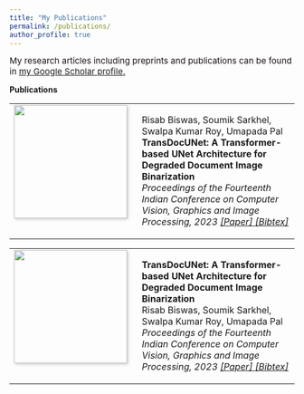 ```yaml
---
title: "My Publications"
permalink: /publications/
author_profile: true
---
```


<span style="font-size: 15px; color: #1B1212;">My research articles including preprints and publications can be found in <a href="https://scholar.google.com/citations?user=xC3keU4AAAAJ&hl=en"> my Google Scholar profile.</a> <br>

<strong>Publications</strong> <br>

<table style="border: none; border-collapse: collapse;">
<tbody>
<tr> 
  <td style="width:200px; height:200px; vertical-align: top; border: none;"> 
    <img style="float: left; margin-right: 10px; box-shadow: 2px 2px 5px rgba(0,0,0,0.2);" src="https://risabbiswas.github.io/images/ICVGIP.png" width="200px" height="200px"> 
  </td>
  <td style="height=200px; vertical-align: top; border: none;"> 
    <p>
      Risab Biswas, Soumik Sarkhel, Swalpa Kumar Roy, Umapada Pal <br> 
      <strong>TransDocUNet: A Transformer-based UNet Architecture for Degraded Document Image Binarization</strong> <br>
      <i> Proceedings of the Fourteenth Indian Conference on Computer Vision, Graphics and Image Processing, 2023 
      <a href="https://arxiv.org/pdf/2109.11048.pdf"> [Paper] </a> 
      <a href=" https://github.com/LAR/lincolnbeet_dataset"> [Bibtex] </a>  
      </i>  
    </p> 
  </td>
</tr>
</tbody>
</table>

<table style="border: none; border-collapse: collapse;">
<tbody>
<tr> 
  <td style="width:200px; height:200px; vertical-align: top; border: none;"> 
    <img style="float: left; margin-right: 10px; box-shadow: 2px 2px 5px rgba(0,0,0,0.2);" src="https://risabbiswas.github.io/images/ICVGIP.png" width="200px" height="200px"> 
  </td>
  <td style="height=200px; vertical-align: top; border: none;"> 
    <p>
      <strong>TransDocUNet: A Transformer-based UNet Architecture for Degraded Document Image Binarization</strong> <br>
      Risab Biswas, Soumik Sarkhel, Swalpa Kumar Roy, Umapada Pal <br> 
      <i> Proceedings of the Fourteenth Indian Conference on Computer Vision, Graphics and Image Processing, 2023 
      <a href="https://arxiv.org/pdf/2109.11048.pdf"> [Paper] </a> 
      <a href=" https://github.com/LAR/lincolnbeet_dataset"> [Bibtex] </a>  
      </i>  
    </p> 
  </td>
</tr>
</tbody>
</table>